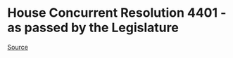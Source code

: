 # House Concurrent Resolution 4401 - as passed by the Legislature

[Source](http://lawfilesext.leg.wa.gov/biennium/2021-22/Pdf/Bills/House%20Passed%20Legislature/4401.PL.pdf)